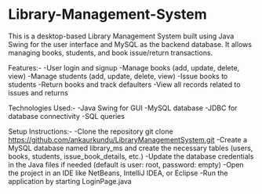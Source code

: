 # Library-Management-System

This is a desktop-based Library Management System built using Java Swing for the user interface and MySQL as the backend database. It allows managing books, students, and book issue/return transactions.

Features:-
-User login and signup
-Manage books (add, update, delete, view)
-Manage students (add, update, delete, view)
-Issue books to students
-Return books and track defaulters
-View all records related to issues and returns

Technologies Used:-
-Java Swing for GUI
-MySQL database
-JDBC for database connectivity
-SQL queries 

Setup Instructions:-
-Clone the repository
git clone https://github.com/ankaurkundu/LibraryManagementSystem.git
-Create a MySQL database named library_ms and create the necessary tables (users, books, students, issue_book_details, etc.)
-Update the database credentials in the Java files if needed (default is user: root, password: empty)
-Open the project in an IDE like NetBeans, IntelliJ IDEA, or Eclipse
-Run the application by starting LoginPage.java
